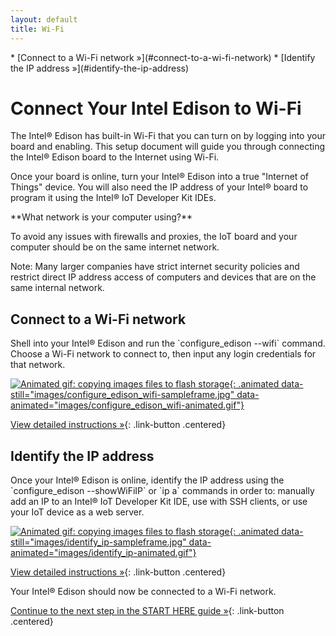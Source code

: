 ```yaml
---
layout: default
title: Wi-Fi
---
```


<div id="toc" markdown="1">
* [Connect to a Wi-Fi network »](#connect-to-a-wi-fi-network)
* [Identify the IP address »](#identify-the-ip-address)
</div>

# Connect Your Intel Edison to Wi-Fi

The Intel® Edison has built-in Wi-Fi that you can turn on by logging into your board and enabling. This setup document will guide you through connecting the Intel® Edison board to the Internet using Wi-Fi.

Once your board is online, turn your Intel® Edison into a true "Internet of Things" device. You will also need the IP address of your Intel® board to program it using the Intel® IoT Developer Kit IDEs.

<!-- <div id="related-videos" class="callout video">
[Get Your Intel Edison Online (preview)](https://drive.google.com/open?id=0B2ywC78pxngCS2c3TndOT2EtT0k&authuser=0)
</div> -->

<div class="callout warning" markdown="1">
**What network is your computer using?**

To avoid any issues with firewalls and proxies, the IoT board and your computer should be on the same internet network. 

Note: Many larger companies have strict internet security policies and restrict direct IP address access of computers and devices that are on the same internal network. 
</div>


## Connect to a Wi-Fi network

<div class="tldr" markdown="1">
Shell into your Intel® Edison and run the `configure_edison --wifi` command. Choose a Wi-Fi network to connect to, then input any login credentials for that network. 
</div>

[![Animated gif: copying images files to flash storage](){: .animated data-still="images/configure_edison_wifi-sampleframe.jpg" data-animated="images/configure_edison_wifi-animated.gif"}](details-configure_edison_wifi.html)

[View detailed instructions »](details-configure_edison_wifi.html){: .link-button .centered}


## Identify the IP address

<div class="tldr" markdown="1">
Once your Intel® Edison is online, identify the IP address using the `configure_edison --showWiFiIP` or `ip a` commands in order to: manually add an IP to an Intel® IoT Developer Kit IDE, use with SSH clients, or use your IoT device as a web server. 
</div>

[![Animated gif: copying images files to flash storage](){: .animated data-still="images/identify_ip-sampleframe.jpg" data-animated="images/identify_ip-animated.gif"}](details-identify_ip.html)

[View detailed instructions »](details-identify_ip.html){: .link-button .centered}

  
<div id="next-steps" class="callout done" markdown="1">
Your Intel® Edison should now be connected to a Wi-Fi network.

[Continue to the next step in the START HERE guide »](../../#done-connectivity){: .link-button .centered}
</div>